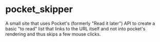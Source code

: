 pocket_skipper
==============

A small site that uses Pocket's (formerly "Read it later") API to create a basic "to read" list that links to the URL itself and not into pocket's rendering and thus skips a few mouse clicks.